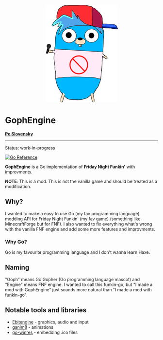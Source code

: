 <p align="center">
    <img src="https://github.com/MatusOllah/gophengine/blob/main/bf-gopher_240x320.png">
</p>

# GophEngine

**[Po Slovensky](https://github.com/MatusOllah/gophengine/blob/main/README.sk-SK.md)**

---
Status: work-in-progress

[![Go Reference](https://pkg.go.dev/badge/github.com/MatusOllah/gophengine.svg)](https://pkg.go.dev/github.com/MatusOllah/gophengine)

**GophEngine** is a Go implementation of **Friday Night Funkin'** with improvments.

**NOTE**: This is a mod. This is not the vanilla game and should be treated as a modification.

## Why?

I wanted to make a easy to use Go (my fav programming language) modding API for Friday Night Funkin' (my fav game) (something like MinecraftForge but for FNF).
I also wanted to fix everything what's wrong with the vanilla FNF engine and add some more features and improvments.

### Why Go?

Go is my favourite programming language and I don't wanna learn Haxe.

## Naming

"Goph" means Go Gopher (Go programming language mascot) and "Engine" means FNF engine.
I wanted to call this funkin-go, but "I made a mod with GophEngine" just sounds more natural than "I made a mod with funkin-go".

## Notable tools and libraries

- [Ebitengine](https://github.com/hajimehoshi/ebiten) - graphics, audio and input
- [ganim8](https://github.com/yohamta/ganim8) - animations
- [go-winres](https://github.com/tc-hib/go-winres) - embedding .ico files
